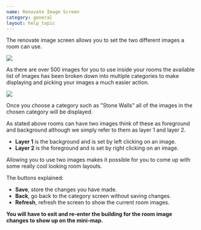 ```yaml
---
name: Renovate Image Screen
category: general
layout: help_topic
---
```

The renovate image screen allows you to set the two different images a room can use.

![](http://www.forlornonline.com/images/rennovateimage1.jpg)

As there are over 500 images for you to use inside your rooms the available list of images has been broken down into multiple categories to make displaying and picking your images a much easier action.

![](http://www.forlornonline.com/images/rennovateimage2.jpg)

Once you choose a category such as "Stone Walls" all of the images in the chosen category will be displayed.

As stated above rooms can have two images think of these as foreground and background although we simply refer to them as layer 1 and layer 2.

*   **Layer 1** is the background and is set by left clicking on an image.
*   **Layer 2** is the foreground and is set by right clicking on an image.

Allowing you to use two images makes it possible for you to come up with some really cool looking room layouts.

The buttons explained:

*   **Save**, store the changes you have made.
*   **Back**, go back to the category screen without saving changes.
*   **Refresh**, refresh the screen to show the current room images.

**You will have to exit and re-enter the building for the room image changes to show up on the mini-map.**